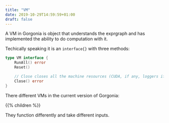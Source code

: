 ```yaml
---
title: "VM"
date: 2019-10-29T14:59:59+01:00
draft: false
---
```


A VM in Gorgonia is object that understands the exprgraph and has implemented the ability to do computation with it.

Techically speaking it is an `interface{}` with three methods:

```go
type VM interface {
    RunAll() error
    Reset()

    // Close closes all the machine resources (CUDA, if any, loggers if any)
    Close() error
}
```

There different VMs in the current version of Gorgonia:

{{% children %}}

They function differently and take different inputs.
